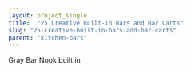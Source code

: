 ```yaml
---
layout: project_single
title:  "25 Creative Built-In Bars and Bar Carts"
slug: "25-creative-built-in-bars-and-bar-carts"
parent: "kitchen-bars"
---
```

Gray Bar Nook built in